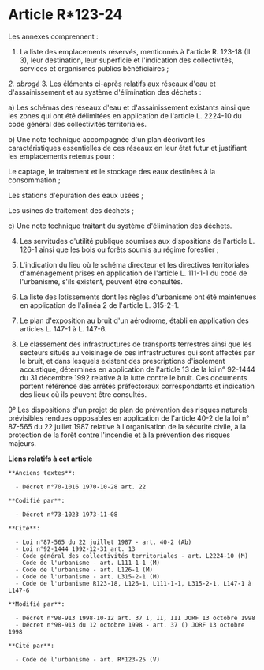 # Article R*123-24

Les annexes comprennent :

1. La liste des emplacements réservés, mentionnés à l'article R. 123-18 (II 3), leur destination, leur superficie et
l'indication des collectivités, services et organismes publics bénéficiaires ;

*2.  abrogé*    3. Les éléments ci-après relatifs aux réseaux d'eau et d'assainissement et au système d'élimination des
déchets :

a) Les schémas des réseaux d'eau et d'assainissement existants ainsi que les zones qui ont été délimitées en application de
l'article L. 2224-10 du code général des collectivités territoriales.

b) Une note technique accompagnée d'un plan décrivant les caractéristiques essentielles de ces réseaux en leur état futur et
justifiant les emplacements retenus pour :

Le captage, le traitement et le stockage des eaux destinées à la consommation ;

Les stations d'épuration des eaux usées ;

Les usines de traitement des déchets ;

c) Une note technique traitant du système d'élimination des déchets.

4. Les servitudes d'utilité publique soumises aux dispositions de l'article L. 126-1 ainsi que les bois ou forêts soumis au
régime forestier ;

5. L'indication du lieu où le schéma directeur et les directives territoriales d'aménagement prises en application de
l'article L. 111-1-1 du code de l'urbanisme, s'ils existent, peuvent être consultés.

6. La liste des lotissements dont les règles d'urbanisme ont été maintenues en application de l'alinéa 2 de l'article L.
315-2-1.

7. Le plan d'exposition au bruit d'un aérodrome, établi en application des articles L. 147-1 à L. 147-6.

8. Le classement des infrastructures de transports terrestres ainsi que les secteurs situés au voisinage de ces
infrastructures qui sont affectés par le bruit, et dans lesquels existent des prescriptions d'isolement acoustique,
déterminés en application de l'article 13 de la loi n° 92-1444 du 31 décembre 1992 relative à la lutte contre le bruit. Ces
documents portent référence des arrêtés préfectoraux correspondants et indication des lieux où ils peuvent être consultés.

9° Les dispositions d'un projet de plan de prévention des risques naturels prévisibles rendues opposables en application de
l'article 40-2 de la loi n° 87-565 du 22 juillet 1987 relative à l'organisation de la sécurité civile, à la protection de la
forêt contre l'incendie et à la prévention des risques majeurs.

**Liens relatifs à cet article**

	**Anciens textes**:

	  - Décret n°70-1016 1970-10-28 art. 22

	**Codifié par**:

	  - Décret n°73-1023 1973-11-08

	**Cite**:

	  - Loi n°87-565 du 22 juillet 1987 - art. 40-2 (Ab)
	  - Loi n°92-1444 1992-12-31 art. 13
	  - Code général des collectivités territoriales - art. L2224-10 (M)
	  - Code de l'urbanisme - art. L111-1-1 (M)
	  - Code de l'urbanisme - art. L126-1 (M)
	  - Code de l'urbanisme - art. L315-2-1 (M)
	  - Code de l'urbanisme R123-18, L126-1, L111-1-1, L315-2-1, L147-1 à L147-6

	**Modifié par**:

	  - Décret n°98-913 1998-10-12 art. 37 I, II, III JORF 13 octobre 1998
	  - Décret n°98-913 du 12 octobre 1998 - art. 37 () JORF 13 octobre 1998

	**Cité par**:

	  - Code de l'urbanisme - art. R*123-25 (V)
